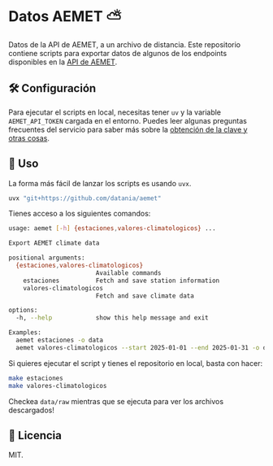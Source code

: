 # Datos AEMET ⛅

Datos de la API de AEMET, a un archivo de distancia. Este repositorio contiene scripts para exportar datos de algunos de los endpoints disponibles en la [API de AEMET](https://opendata.aemet.es/dist/index.html).


## 🛠️ Configuración

Para ejecutar el scripts en local, necesitas tener `uv` y la variable `AEMET_API_TOKEN` cargada en el entorno. Puedes leer algunas preguntas frecuentes del servicio para saber más sobre la [obtención de la clave y otras cosas](https://opendata.aemet.es/centrodedescargas/docs/FAQs170621.pdf).

## 🚀 Uso

La forma más fácil de lanzar los scripts es usando `uvx`.

```bash
uvx "git+https://github.com/datania/aemet"
```

Tienes acceso a los siguientes comandos:

```bash
usage: aemet [-h] {estaciones,valores-climatologicos} ...

Export AEMET climate data

positional arguments:
  {estaciones,valores-climatologicos}
                        Available commands
    estaciones          Fetch and save station information
    valores-climatologicos
                        Fetch and save climate data

options:
  -h, --help            show this help message and exit

Examples:
  aemet estaciones -o data
  aemet valores-climatologicos --start 2025-01-01 --end 2025-01-31 -o data
```

Si quieres ejecutar el script y tienes el repositorio en local, basta con hacer:

```bash
make estaciones
make valores-climatologicos
```

Checkea `data/raw` mientras que se ejecuta para ver los archivos descargados!

## 📄 Licencia

MIT.
